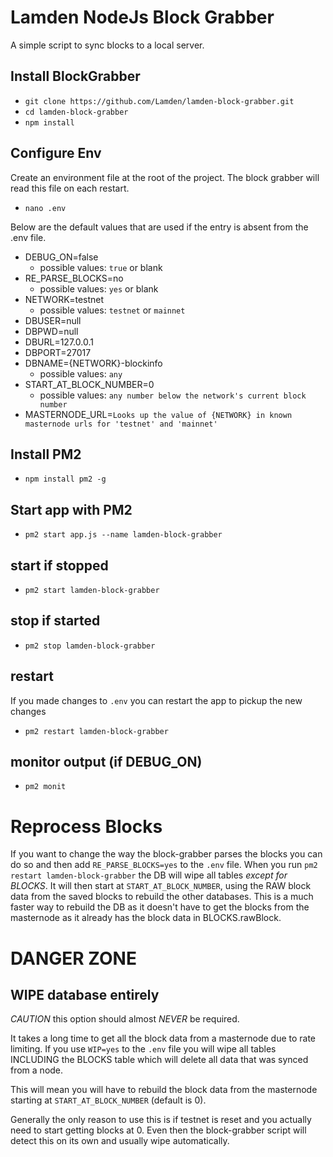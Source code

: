# Lamden NodeJs Block Grabber

A simple script to sync blocks to a local server.

## Install BlockGrabber
- `git clone https://github.com/Lamden/lamden-block-grabber.git`
- `cd lamden-block-grabber`
- `npm install`

## Configure Env
Create an environment file at the root of the project.  The block grabber will read this file on each restart.
- `nano .env`

Below are the default values that are used if the entry is absent from the .env file.
- DEBUG_ON=false
  - possible values: `true` or blank
- RE_PARSE_BLOCKS=no
  - possible values: `yes` or blank
- NETWORK=testnet
  - possible values: `testnet` or `mainnet`
- DBUSER=null
- DBPWD=null
- DBURL=127.0.0.1
- DBPORT=27017
- DBNAME={NETWORK}-blockinfo
  - possible values: `any`
- START_AT_BLOCK_NUMBER=0
  - possible values: `any number below the network's current block number`
- MASTERNODE_URL=`Looks up the value of {NETWORK} in known masternode urls for 'testnet' and 'mainnet'`


## Install PM2
- `npm install pm2 -g`

## Start app with PM2
- `pm2 start app.js --name lamden-block-grabber`

## start if stopped
- `pm2 start lamden-block-grabber`

## stop if started
- `pm2 stop lamden-block-grabber`

## restart
If you made changes to `.env` you can restart the app to pickup the new changes
- `pm2 restart lamden-block-grabber`

## monitor output (if DEBUG_ON)
- `pm2 monit`


# Reprocess Blocks
If you want to change the way the block-grabber parses the blocks you can do so and then add `RE_PARSE_BLOCKS=yes` to the `.env` file.
When you run `pm2 restart lamden-block-grabber` the DB will wipe all tables *except for BLOCKS*. It will then start at `START_AT_BLOCK_NUMBER`, using the RAW block data from the saved blocks to rebuild the other databases.  This is a much faster way to rebuild the DB as it doesn't have to get the blocks from the masternode as it already has the block data in BLOCKS.rawBlock.


# DANGER ZONE
## WIPE database entirely
*CAUTION* this option should almost *NEVER* be required.

It takes a long time to get all the block data from a masternode due to rate limiting.  If you use `WIP=yes` to the `.env` file you will wipe all tables INCLUDING the BLOCKS table which will delete all data that was synced from a node.

This will mean you will have to rebuild the block data from the masternode starting at `START_AT_BLOCK_NUMBER` (default is 0).

Generally the only reason to use this is if testnet is reset and you actually need to start getting blocks at 0.  Even then the block-grabber script will detect this on its own and usually wipe automatically.